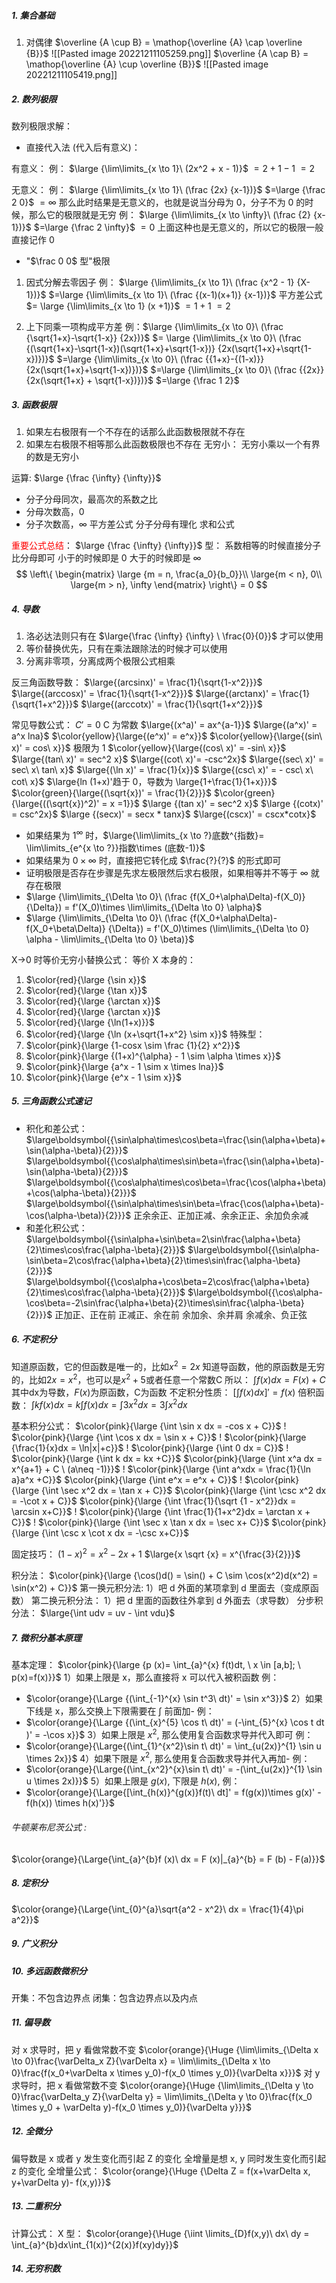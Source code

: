 ##### 1. 集合基础
1. 对偶律
$\overline {A \cup B} = \mathop{\overline {A} \cap \overline {B}}$
![[Pasted image 20221211105259.png]]
$\overline {A \cap B} = \mathop{\overline {A} \cup \overline {B}}$
![[Pasted image 20221211105419.png]]

##### 2. 数列极限
数列极限求解：
- 直接代入法 (代入后有意义)：

有意义：
例： $\large {\lim\limits_{x \to 1}\ (2x^2 + x - 1)}$
$= 2 + 1 - 1$
$= 2$

无意义：
例： $\large {\lim\limits_{x \to 1}\ (\frac {2x} {x-1})}$
$=\large {\frac 2 0}$
$= \infty$
那么此时结果是无意义的，也就是说当分母为 0，分子不为 0 的时候，那么它的极限就是无穷
例： $\large {\lim\limits_{x \to \infty}\ (\frac {2} {x-1})}$
$=\large {\frac 2 \infty}$
$= 0$
上面这种也是无意义的，所以它的极限一般直接记作 0

- "$\frac 0 0$ 型"极限
1. 因式分解去零因子
例： $\large {\lim\limits_{x \to 1}\ (\frac {x^2 - 1} {X-1})}$
$=\large {\lim\limits_{x \to 1}\ (\frac {(x-1)(x+1)} {x-1})}$ 平方差公式
$= \large {\lim\limits_{x \to 1} (x +1)}$
$= 1 + 1$
$= 2$

2. 上下同乘一项构成平方差
例：$\large {\lim\limits_{x \to 0}\ (\frac {\sqrt{1+x}-\sqrt{1-x}} {2x})}$
$= \large {\lim\limits_{x \to 0}\ (\frac {(\sqrt{1+x}-\sqrt{1-x})(\sqrt{1+x}+\sqrt{1-x})} {2x(\sqrt{1+x}+\sqrt{1-x})})}$
$=\large {\lim\limits_{x \to 0}\ (\frac {{1+x}-{(1-x)}} {2x(\sqrt{1+x}+\sqrt{1-x})})}$
$=\large {\lim\limits_{x \to 0}\ (\frac {{2x}} {2x(\sqrt{1+x} + \sqrt{1-x})})}$ 
$=\large {\frac 1 2}$



##### 3. 函数极限
1. 如果左右极限有一个不存在的话那么此函数极限就不存在
2. 如果左右极限不相等那么此函数极限也不存在
无穷小：
无穷小乘以一个有界的数是无穷小

运算:
$\large {\frac {\infty} {\infty}}$
- 分子分母同次，最高次的系数之比
- 分母次数高，0
- 分子次数高，$\infty$
平方差公式
分子分母有理化
求和公式

<font color=red>重要公式总结</font>：
$\large {\frac {\infty} {\infty}}$ 型：
系数相等的时候直接分子比分母即可
小于的时候即是 0
大于的时候即是 $\infty$
$$
\left\{ 
	\begin{matrix} 
	\large {m = n, \frac{a_0}{b_0}}\\
	\large{m < n}, 0\\
	\large{m > n}, \infty 
	\end{matrix}
	\right\} = 0
$$



##### 4. 导数
1. 洛必达法则只有在 $\large{\frac {\infty} {\infty} \ \frac{0}{0}}$ 才可以使用
2. 等价替换优先，只有在乘法跟除法的时候才可以使用
3. 分离非零项，分离成两个极限公式相乘

反三角函数导数：
$\large{(arcsinx)' = \frac{1}{\sqrt{1-x^2}}}$
$\large{(arccosx)' = \frac{1}{\sqrt{1-x^2}}}$
$\large{(arctanx)' = \frac{1}{\sqrt{1+x^2}}}$
$\large{(arccotx)' = \frac{1}{\sqrt{1+x^2}}}$

常见导数公式：
$C' = 0$ C 为常数
$\large{(x^a)' = ax^{a-1}}$
$\large{(a^x)' = a^x lna}$
$\color{yellow}{\large{(e^x)' = e^x}}$
$\color{yellow}{\large{(sin\ x)' = cos\ x}}$ 极限为 1
$\color{yellow}{\large{(cos\ x)' = -sin\ x}}$
$\large{(tan\ x)' = sec^2 x}$
$\large{(cot\ x)'= -csc^2x}$
$\large{(sec\ x)' = sec\ x\ tan\ x}$
$\large{(\ln x)' = \frac{1}{x}}$
$\large{(csc\ x)' = - csc\ x\ cot\ x}$
$\large{ln (1+x)'趋于 0，导数为 \large{1+\frac{1}{1+x}}}$
$\color{green}{\large{(\sqrt{x})' = \frac{1}{2}}}$
$\color{green}{\large{((\sqrt{x})^2)' = x =1}}$ 
$\large {(tan x)' = sec^2 x}$
$\large {(cotx)' = csc^2x}$
$\large {(secx)' = secx * tanx}$
$\large{(cscx)' = cscx*cotx}$


- 如果结果为 $1^\infty$ 时，$\large{\lim\limits_{x \to ?}底数^{指数}= \lim\limits_{e^{x \to ?}}指数\times (底数-1)}$
- 如果结果为 $0\times \infty$ 时，直接把它转化成 $\frac{?}{?}$ 的形式即可
- 证明极限是否存在步骤是先求左极限然后求右极限，如果相等并不等于 $\infty$ 就存在极限
- $\large {\lim\limits_{\Delta \to 0}\ (\frac {f(X_0+\alpha\Delta)-f(X_0)} {\Delta}) = f'(X_0)\times \lim\limits_{\Delta \to 0} \alpha}$
- $\large {\lim\limits_{\Delta \to 0}\ (\frac {f(X_0+\alpha\Delta)-f(X_0+\beta\Delta)} {\Delta}) = f'(X_0)\times (\lim\limits_{\Delta \to 0} \alpha - \lim\limits_{\Delta \to 0} \beta)}$


X->0 时等价无穷小替换公式：
等价 X 本身的：
1. $\color{red}{\large {\sin x}}$
2. $\color{red}{\large {\tan x}}$
3. $\color{red}{\large {\arctan x}}$
4. $\color{red}{\large {\arctan x}}$
5. $\color{red}{\large {\ln(1+x)}}$
6. $\color{red}{\large {\ln (x+\sqrt{1+x^2} \sim x}}$
特殊型：
1. $\color{pink}{\large {1-cosx \sim \frac {1}{2} x^2}}$
2. $\color{pink}{\large {(1+x)^{\alpha} - 1 \sim \alpha \times x}}$
3. $\color{pink}{\large {a^x - 1 \sim x \times lna}}$
4. $\color{pink}{\large {e^x - 1 \sim x}}$



##### 5. 三角函数公式速记
- 积化和差公式：
$\large\boldsymbol{{\sin\alpha\times\cos\beta=\frac{\sin(\alpha+\beta)+\sin(\alpha-\beta)}{2}}}$
$\large\boldsymbol{{\cos\alpha\times\sin\beta=\frac{\sin(\alpha+\beta)-\sin(\alpha-\beta)}{2}}}$
$\large\boldsymbol{{\cos\alpha\times\cos\beta=\frac{\cos(\alpha+\beta)+\cos(\alpha-\beta)}{2}}}$
$\large\boldsymbol{{\sin\alpha\times\sin\beta=\frac{\cos(\alpha+\beta)-\cos(\alpha-\beta)}{2}}}$
正余余正、正加正减、余余正正、余加负余减
- 和差化积公式：
$\large\boldsymbol{{\sin\alpha+\sin\beta=2\sin\frac{\alpha+\beta}{2}\times\cos\frac{\alpha-\beta}{2}}}$
$\large\boldsymbol{{\sin\alpha-\sin\beta=2\cos\frac{\alpha+\beta}{2}\times\sin\frac{\alpha-\beta}{2}}}$
$\large\boldsymbol{{\cos\alpha+\cos\beta=2\cos\frac{\alpha+\beta}{2}\times\cos\frac{\alpha-\beta}{2}}}$
$\large\boldsymbol{{\cos\alpha-\cos\beta=-2\sin\frac{\alpha+\beta}{2}\times\sin\frac{\alpha-\beta}{2}}}$
正加正、正在前
正减正、余在前
余加余、余并肩
余减余、负正弦



##### 6. 不定积分

知道原函数，它的但函数是唯一的，比如$x^2 = 2x$
知道导函数，他的原函数是无穷的，比如$2x = x^2$，也可以是$x^2 + 5$或者任意一个常数C
所以：
$\int f(x) dx = F(x) + C$
其中dx为导数，$F(x)$为原函数，C为函数
不定积分性质：
$[\int f(x)dx]' = f(x)$
倍积函数：
$\int kf(x)dx = k \int f(x)dx = \int 3x^2dx =3\int x^2dx$





基本积分公式：
$\color{pink}{\large {\int \sin x dx = -cos x + C}}$ !
$\color{pink}{\large {\int \cos x dx = \sin x + C}}$ !
$\color{pink}{\large {\frac{1}{x}dx = \ln|x|+c}}$ !
$\color{pink}{\large {\int 0 dx = C}}$ !
$\color{pink}{\large {\int k dx = kx +C}}$
$\color{pink}{\large {\int x^a dx = x^{a+1} + C \ (a\neq -1)}}$ !
$\color{pink}{\large {\int a^xdx = \frac{1}{\ln a}a^x +C}}$
$\color{pink}{\large {\int e^x = e^x +  C}}$ !
$\color{pink}{\large {\int \sec x^2 dx = \tan x + C}}$
$\color{pink}{\large {\int \csc x^2 dx = -\cot x + C}}$
$\color{pink}{\large {\int \frac{1}{\sqrt {1 - x^2}}dx = \arcsin x+C}}$ !
$\color{pink}{\large {\int \frac{1}{1+x^2}dx = \arctan x + C}}$ !
$\color{pink}{\large {\int \sec x \tan x dx = \sec x+ C}}$
$\color{pink}{\large {\int \csc x \cot x dx = -\csc x+C}}$ 

固定技巧：
$(1 - x)^2 = x^2 - 2x +1$
$\large{x \sqrt {x} = x^{\frac{3}{2}}}$

			
积分法：
$\color{pink}{\large {\cos()d() = \sin() + C \sim \cos(x^2)d(x^2) = \sin(x^2) + C}}$
第一换元积分法:
1）吧 d 外面的某项拿到 d 里面去（变成原函数）
第二换元积分法：
1）把 d 里面的函数往外拿到 d 外面去（求导数）
分步积分法：
$\large{\int udv = uv - \int vdu}$


##### 7. 微积分基本原理
基本定理：
$\color{pink}{\large {p (x)= \int_{a}^{x} f(t)dt, \ x \in [a,b]; \ p(x)=f(x)}}$
1）如果上限是 x，那么直接将 x 可以代入被积函数
例：
- $\color{orange}{\Large {(\int_{-1}^{x} \sin t^3\ dt)' = \sin x^3}}$
2）如果下线是 x，那么交换上下限需要在 $\int$ 前面加-
例：
- $\color{orange}{\Large {(\int_{x}^{5} \cos t\ dt)' = (-\int_{5}^{x} \cos t dt )' = -\cos x}}$
3）如果上限是 $x^2$, 那么使用复合函数求导并代入即可
例：
- $\color{orange}{\Large{(\int_{1}^{x^2}\sin t\ dt)' = \int_{u(2x)}^{1} \sin u \times 2x}}$
4）如果下限是 $x^2$, 那么使用复合函数求导并代入再加-
例：
- $\color{orange}{\Large{(\int_{x^2}^{x}\sin t\ dt)' = -(\int_{u(2x)}^{1} \sin u \times 2x)}}$
5）如果上限是 $g(x)$, 下限是 $h(x)$,
例：
- $\color{orange}{\Large{[\int_{h(x)}^{g(x)}f(t)\ dt]' = f(g(x))\times g(x)' - f(h(x)) \times h(x)'}}$

###### 牛顿莱布尼茨公式 :
$\color{orange}{\Large{\int_{a}^{b}f (x)\ dx = F (x)|_{a}^{b} = F (b) - F(a)}}$


##### 8. 定积分
$\color{orange}{\Large{\int_{0}^{a}\sqrt{a^2 - x^2}\ dx = \frac{1}{4}\pi a^2}}$


##### 9. 广义积分


##### 10. 多远函数微积分
开集：不包含边界点
闭集：包含边界点以及内点

##### 11. 偏导数
对 x 求导时，把 y 看做常数不变
$\color{orange}{\Huge {\lim\limits_{\Delta x \to 0}\frac{\varDelta_x Z}{\varDelta x} = \lim\limits_{\Delta x \to 0}\frac{f(x_0+\varDelta x \times y_0)-f(x_0 \times y_0)}{\varDelta x}}}$
对 y 求导时，把 x 看做常数不变
$\color{orange}{\Huge {\lim\limits_{\Delta y \to 0}\frac{\varDelta_y Z}{\varDelta y} = \lim\limits_{\Delta y \to 0}\frac{f(x_0 \times y_0 + \varDelta y)-f(x_0 \times y_0)}{\varDelta y}}}$

##### 12. 全微分
偏导数是 x 或者 y 发生变化而引起 Z 的变化
全增量是想 x, y 同时发生变化而引起 z 的变化
全增量公式：
$\color{orange}{\Huge {\Delta Z = f(x+\varDelta x, y+\varDelta y)- f(x,y)}}$

##### 13.  二重积分
计算公式：
X 型： 
$\color{orange}{\Huge {\iint \limits_{D}f(x,y)\ dx\ dy = \int_{a}^{b}dx\int_{1(x)}^{2(x)}f(xy)dy}}$

##### 14. 无穷积数







  



























































